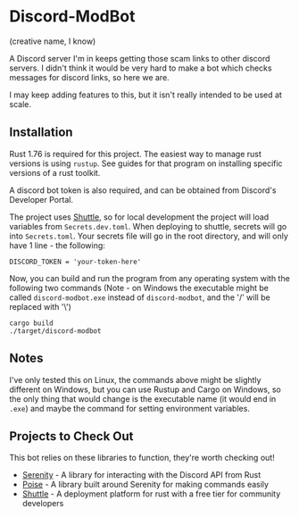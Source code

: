 # Discord-ModBot
(creative name, I know)

A Discord server I'm in keeps getting those scam links to other discord servers.
I didn't think it would be very hard to make a bot which checks messages for discord links,
so here we are.

I may keep adding features to this, but it isn't really intended to be used at scale.

## Installation

Rust 1.76 is required for this project. The easiest way to manage rust versions
is using `rustup`. See guides for that program on installing specific versions of a rust toolkit.

A discord bot token is also required, and can be obtained from Discord's Developer Portal.

The project uses [Shuttle](https://www.shuttle.rs), so for local development the project will
load variables from `Secrets.dev.toml`. When deploying to shuttle, secrets will go into
`Secrets.toml`. Your secrets file will go in the root directory, and will only have 1 line - the following:
```
DISCORD_TOKEN = 'your-token-here'
```

Now, you can build and run the program from any operating system with the following two commands
(Note - on Windows the executable might be called `discord-modbot.exe` instead of `discord-modbot`,
and the '/' will be replaced with '\\')
```
cargo build
./target/discord-modbot
```

## Notes
I've only tested this on Linux, the commands above might be slightly different on Windows,
but you can use Rustup and Cargo on Windows, so the only thing that would change is the executable
name (it would end in `.exe`) and maybe the command for setting environment variables.

## Projects to Check Out
This bot relies on these libraries to function, they're worth checking out!
- [Serenity](https://github.com/serenity-rs/serenity) - A library for interacting with the Discord API from Rust
- [Poise](https://github.com/serenity-rs/poise) - A library built around Serenity for making commands easily
- [Shuttle](https://www.shuttle.rs) - A deployment platform for rust with a free tier for community developers
